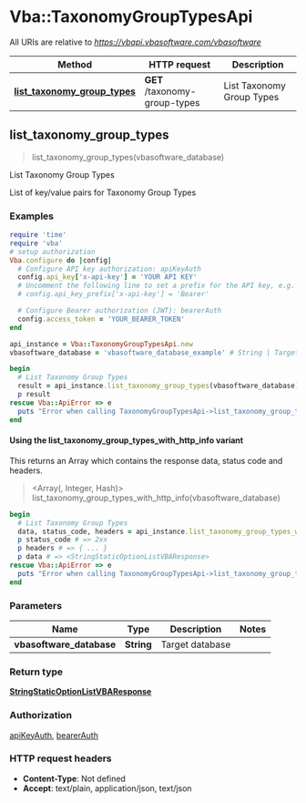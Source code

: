# Vba::TaxonomyGroupTypesApi

All URIs are relative to *https://vbapi.vbasoftware.com/vbasoftware*

| Method | HTTP request | Description |
| ------ | ------------ | ----------- |
| [**list_taxonomy_group_types**](TaxonomyGroupTypesApi.md#list_taxonomy_group_types) | **GET** /taxonomy-group-types | List Taxonomy Group Types |


## list_taxonomy_group_types

> <StringStaticOptionListVBAResponse> list_taxonomy_group_types(vbasoftware_database)

List Taxonomy Group Types

List of key/value pairs for Taxonomy Group Types

### Examples

```ruby
require 'time'
require 'vba'
# setup authorization
Vba.configure do |config|
  # Configure API key authorization: apiKeyAuth
  config.api_key['x-api-key'] = 'YOUR API KEY'
  # Uncomment the following line to set a prefix for the API key, e.g. 'Bearer' (defaults to nil)
  # config.api_key_prefix['x-api-key'] = 'Bearer'

  # Configure Bearer authorization (JWT): bearerAuth
  config.access_token = 'YOUR_BEARER_TOKEN'
end

api_instance = Vba::TaxonomyGroupTypesApi.new
vbasoftware_database = 'vbasoftware_database_example' # String | Target database

begin
  # List Taxonomy Group Types
  result = api_instance.list_taxonomy_group_types(vbasoftware_database)
  p result
rescue Vba::ApiError => e
  puts "Error when calling TaxonomyGroupTypesApi->list_taxonomy_group_types: #{e}"
end
```

#### Using the list_taxonomy_group_types_with_http_info variant

This returns an Array which contains the response data, status code and headers.

> <Array(<StringStaticOptionListVBAResponse>, Integer, Hash)> list_taxonomy_group_types_with_http_info(vbasoftware_database)

```ruby
begin
  # List Taxonomy Group Types
  data, status_code, headers = api_instance.list_taxonomy_group_types_with_http_info(vbasoftware_database)
  p status_code # => 2xx
  p headers # => { ... }
  p data # => <StringStaticOptionListVBAResponse>
rescue Vba::ApiError => e
  puts "Error when calling TaxonomyGroupTypesApi->list_taxonomy_group_types_with_http_info: #{e}"
end
```

### Parameters

| Name | Type | Description | Notes |
| ---- | ---- | ----------- | ----- |
| **vbasoftware_database** | **String** | Target database |  |

### Return type

[**StringStaticOptionListVBAResponse**](StringStaticOptionListVBAResponse.md)

### Authorization

[apiKeyAuth](../README.md#apiKeyAuth), [bearerAuth](../README.md#bearerAuth)

### HTTP request headers

- **Content-Type**: Not defined
- **Accept**: text/plain, application/json, text/json

